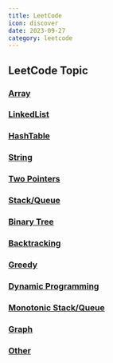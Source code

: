 ```yaml
---
title: LeetCode
icon: discover
date: 2023-09-27
category: leetcode
---
```


## LeetCode Topic

### [Array](./array/README.md)

### [LinkedList](./linkedlist/README.md)

### [HashTable](./hashtable/README.md)

### [String](./string/README.md)

### [Two Pointers](./two_pointers/README.md)

### [Stack/Queue](./stack_queue/README.md)

### [Binary Tree](./binary_tree/README.md)

### [Backtracking](./backtracking/README.md)

### [Greedy](./greedy/README.md)

### [Dynamic Programming](./dp/README.md)

### [Monotonic Stack/Queue](./mono_stack/README.md)

### [Graph](./graph/README.md)

### [Other](./other/README.md)
